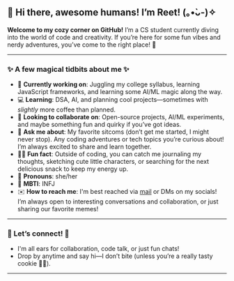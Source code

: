 ## 🌼 Hi there, awesome humans! I’m Reet! (｡•̀ᴗ-)✧

**Welcome to my cozy corner on GitHub!** I’m a CS student currently diving into the world of code and creativity. If you’re here for some fun vibes and nerdy adventures, you’ve come to the right place! 🌸

---

### ✨ A few magical tidbits about me ✨

- 🔮 **Currently working on**: Juggling my college syllabus, learning JavaScript frameworks, and learning some AI/ML magic along the way. 
- 💻 **Learning**: DSA, AI, and planning cool projects—sometimes with *slightly* more coffee than planned.
- 🤝 **Looking to collaborate on**: Open-source projects, AI/ML experiments, and maybe something fun and quirky if you’ve got ideas.
- 💬 **Ask me about**: My favorite sitcoms (don’t get me started, I might never stop). Any coding adventures or tech topics you’re curious about! I’m always excited to share and learn together.
- 🧑‍🎨 **Fun fact**: Outside of coding, you can catch me journaling my thoughts, sketching cute little characters, or searching for the next delicious snack to keep my energy up.
- 🌸 **Pronouns**: she/her
- 🦄 **MBTI**: INFJ
- ✉️ **How to reach me**: I'm best reached via [mail](mailto:reet.ritul0211@gmail.com) or DMs on my socials! I’m always open to interesting conversations and collaboration, or just sharing our favorite memes!

---

### 🌟 Let’s connect! 🌟

- I'm all ears for collaboration, code talk, or just fun chats!
- Drop by anytime and say hi—I don’t bite (unless you’re a really tasty cookie 🍪👀).

---

